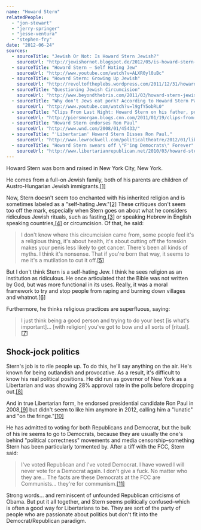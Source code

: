 ```yaml
---
name: "Howard Stern"
relatedPeople:
  - "jon-stewart"
  - "jerry-springer"
  - "jesse-ventura"
  - "stephen-fry"
date: "2012-06-24"
sources:
  - sourceTitle: "Jewish Or Not: Is Howard Stern Jewish?"
    sourceUrl: "http://jewishornot.blogspot.de/2012/05/is-howard-stern-jewish.html"
  - sourceTitle: "Howard Stern – Self Hating Jew"
    sourceUrl: "http://www.youtube.com/watch?v=ALXR0yl0uBc"
  - sourceTitle: "Howard Stern: Growing Up Jewish"
    sourceUrl: "http://revoltoftheplebs.wordpress.com/2011/12/31/howard-stern-being-a-jew-sucks/"
  - sourceTitle: "Questioning Jewish Circumcision"
    sourceUrl: "http://www.beyondthebris.com/2011/03/howard-stern-jewish-intactivist.html"
  - sourceTitle: "Why don't Jews eat pork? According to Howard Stern Part 1."
    sourceUrl: "http://www.youtube.com/watch?v=l9gfY5obRL0"
  - sourceTitle: "Clips From Last Night: Howard Stern on his father, politics and… Miley Cyrus – Piers Morgan"
    sourceUrl: "http://piersmorgan.blogs.cnn.com/2011/01/19/clips-from-last-night-howard-stern-on-his-father-politics-and-miley-cyrus/"
  - sourceTitle: "Howard Stern endorses Ron Paul"
    sourceUrl: "http://www.wnd.com/2008/01/45433/"
  - sourceTitle: "'Libertarian' Howard Stern Disses Ron Paul."
    sourceUrl: "http://www.lewrockwell.com/politicaltheatre/2012/01/libertarian-howard-stern-disses-ron-paul/"
  - sourceTitle: "Howard Stern swears off \"F'ing Democrats\" Forever"
    sourceUrl: "http://www.libertarianrepublican.net/2010/03/howard-stern-swears-off-democrats-fing.html"
---
```


Howard Stern was born and raised in New York City, New York.

He comes from a full-on Jewish family, both of his parents are children of Austro-Hungarian Jewish immigrants.<a class="source-citation" href="#http://jewishornot.blogspot.de/2012/05/is-howard-stern-jewish.html" title="Jewish Or Not: Is Howard Stern Jewish?">[1]</a>

Now, Stern doesn't seem too enchanted with his inherited religion and is sometimes labeled as a "self-hating Jew."<a class="source-citation" href="#http://www.youtube.com/watch?v=ALXR0yl0uBc" title="Howard Stern – Self Hating Jew">[2]</a> These critiques don't seem too off the mark, especially when Stern goes on about what he considers ridiculous Jewish rituals, such as fasting,<a class="source-citation" href="#http://revoltoftheplebs.wordpress.com/2011/12/31/howard-stern-being-a-jew-sucks/" title="Howard Stern: Growing Up Jewish">[3]</a> or speaking Hebrew in English speaking countries,<a class="source-citation" href="#http://revoltoftheplebs.wordpress.com/2011/12/31/howard-stern-being-a-jew-sucks/" title="Howard Stern: Growing Up Jewish">[4]</a> or circumcision. Of that, he said:

>I don't know where this circumcision came from, some people feel it's a religious thing, it's about health, it's about cutting off the foreskin makes your penis less likely to get cancer. There's been all kinds of myths. I think it's nonsense. That if you're born that way, it seems to me it's a mutilation to cut it off.<a class="source-citation" href="#http://www.beyondthebris.com/2011/03/howard-stern-jewish-intactivist.html" title="Questioning Jewish Circumcision">[5]</a>

But I don't think Stern is a self-hating Jew. I think he sees religion as an institution as ridiculous. He once articulated that the Bible was not written by God, but was more functional in its uses. Really, it was a moral framework to try and stop people from raping and burning down villages and whatnot.<a class="source-citation" href="#http://www.youtube.com/watch?v=l9gfY5obRL0" title="Why don&apos;t Jews eat pork? According to Howard Stern Part 1.">[6]</a>

Furthermore, he thinks religious practices are superfluous, saying:

>I just think being a good person and trying to do your best [is what's important]… [with religion] you've got to bow and all sorts of [ritual].<a class="source-citation" href="#http://revoltoftheplebs.wordpress.com/2011/12/31/howard-stern-being-a-jew-sucks/" title="Howard Stern: Growing Up Jewish">[7]</a>

## Shock-jock politics

Stern's job is to rile people up. To do this, he'll say anything on the air. He's known for being outlandish and provocative. As a result, it's difficult to know his real political positions. He did run as governor of New York as a Libertarian and was showing 28% approval rate in the polls before dropping out.<a class="source-citation" href="#http://piersmorgan.blogs.cnn.com/2011/01/19/clips-from-last-night-howard-stern-on-his-father-politics-and-miley-cyrus/" title="Clips From Last Night: Howard Stern on his father, politics and… Miley Cyrus – Piers Morgan">[8]</a>

And in true Libertarian form, he endorsed presidential candidate Ron Paul in 2008,<a class="source-citation" href="#http://www.wnd.com/2008/01/45433/" title="Howard Stern endorses Ron Paul">[9]</a> but didn't seem to like him anymore in 2012, calling him a "lunatic" and "on the fringe."<a class="source-citation" href="#http://www.lewrockwell.com/politicaltheatre/2012/01/libertarian-howard-stern-disses-ron-paul/" title="&apos;Libertarian&apos; Howard Stern Disses Ron Paul.">[10]</a>

He has admitted to voting for both Republicans and Democrat, but the bulk of his ire seems to go to Democrats, because they are usually the one's behind "political correctness" movements and media censorship–something Stern has been particularly tormented by. After a tiff with the FCC, Stern said:

>I've voted Republican and I've voted Democrat. I have vowed I will never vote for a Democrat again. I don't give a fuck. No matter who they are… The facts are these Democrats at the FCC are Communists… they're for communism.<a class="source-citation" href="#http://www.libertarianrepublican.net/2010/03/howard-stern-swears-off-democrats-fing.html" title="Howard Stern swears off &quot;F&apos;ing Democrats&quot; Forever">[11]</a>

Strong words… and reminiscent of unfounded Republican criticisms of Obama. But put it all together, and Stern seems politically confused–which is often a good way for Libertarians to be. They are sort of the party of people who are passionate about politics but don't fit into the Democrat/Republican paradigm.